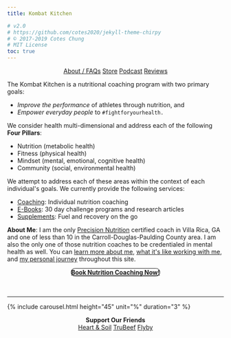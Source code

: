 ```yaml
---
title: Kombat Kitchen

# v2.0
# https://github.com/cotes2020/jekyll-theme-chirpy
# © 2017-2019 Cotes Chung
# MIT License
toc: true
---
```


<!-- styling for hidden sections -->

<style>
.expando {
  display: none;
}
.expando:target {
  display: block;
}
</style>

<p style="text-align: center">
  <a class="btn" href="#faq">About / FAQs</a>
  <a class="btn" href="https://kombat-kitchen.square.site/">Store</a>
  <a class="btn" href="https://castbox.fm/ch/2937016">Podcast</a>
  <a class="btn" href="#reviews">Reviews</a>
</p>

The Kombat Kitchen is a nutritional coaching program with two primary goals:

<ul>
  <li><i>Improve the performance</i> of athletes through nutrition, and</li>
  <li><i>Empower everyday people</i> to <code>#fightforyourhealth.</code></li>
</ul>

We consider health multi-dimensional and address each of the following <strong>Four Pillars</strong>:

<ul>
  <li>Nutrition (metabolic health)</li>
  <li>Fitness (physical health)</li>
  <li>Mindset (mental, emotional, cognitive health)</li>
  <li>Community (social, environmental health)</li>
</ul>

We attempt to address each of these areas within the context of each individual's goals.  We currently provide the following services:

<ul>
  <li><a href="https://square.site/book/L3P6Z8QPJYRTQ/kombat-kitchen">Coaching</a>: Individual nutrition coaching</li> 
  <li><a href="https://kombat-kitchen.square.site/">E-Books</a>: 30 day challenge programs and research articles</li>
  <li><a href="https://kombat-kitchen.square.site/">Supplements</a>: Fuel and recovery on the go</li>
</ul>

<strong>About Me</strong>:  I am the only <a href="https://www.precisionnutrition.com/certified-coach-directory">Precision Nutrition</a> certified coach in Villa Rica, GA and one of less than 10 in the Carroll-Douglas-Paulding County area.  I am also the only one of those nutrition coaches to be credentialed in mental health as well.  You can <a href="/tabs/about">learn more about me</a>, <a href="{% post_url 2020-09-24-change-maker-abilities %}">what it's like working with me</a>, and <a href="/">my personal journey</a> throughout this site.

<div style="text-align: center">
  <strong>
    <a class="btn" style="border: 1px solid; border-radius: 25px" href="https://kombat-kitchen-store.weeblysite.com/product/coaching/16?cp=true&sa=true&sbp=false&q=false">Book Nutrition Coaching Now!</a>
  </strong>
  <br>
  <br>
    <a style="margin-left: 2%" href="https://linkedin.com/in/{{ site.linkedin.username }}" target="_blank">
      <i class="fab fa-2x fa-linkedin"></i>
    </a>
    <a style="margin-left: 2%" href="https://instagram.com/{{ site.instagram.username }}" target="_blank">
      <i class="fab fa-2x fa-instagram"></i>
    </a>
    <a href="https://www.facebook.com/Kombat-Kitchen-634691730500703" style="margin-left: 2%" target="_blank">
      <i class="fab fa-2x fa-facebook"></i>
    </a>
    <a style="margin-left: 2%" href="https://twitter.com/{{ site.twitter.username }}" target="_blank">
      <i class="fab fa-2x fa-twitter"></i>
    </a>
  <br>
</div>

<!-- hidden sections -->

<ul id="faq" class="expando" style="list-style-type: none; text-align: center">
    <hr>
    <strong style="text-align: center">About / FAQs</strong>
    <br>
    <br>
    <iframe width="560" height="315" src="https://www.youtube.com/embed/videoseries?list=PLmMb6kv15DKA15bijnWPxYw9BBqBucuff" frameborder="0" allow="accelerometer; autoplay; encrypted-media; gyroscope; picture-in-picture" allowfullscreen></iframe>
    <br>
    To have your questions featured, send me a message on <a href="https://t.me/savagezen">Telegram</a> or on <a href="https://instagram.com/savagezen">Instagram</a>.
</ul>

<ul id="reviews" class="expando" style="list-style-type: none">
  <hr>
  <strong style="text-align: center">Reviews</strong>
  <br>
  <br>
  {% for review in site.reviews %}
    <li>
      <code>{{ review.content }}</code>
      {{ review.name }}
      <hr>
    </li>
  {% endfor %}
</ul>

<!-- old manual / self hosted store

<ul id="products" class="expando" style="list-style-type: none">
  {% for product in site.products %}
      <a href="{{ product.buy_now }}"><img src="{{ product.img }}" title="Buy Now" style="float: right; width: 20%; height: auto; margin-left: 2%"></a>
      <p><strong style="margin-left: 2%">{{ product.name }}</strong>  <code>${{ product.price }}</code></p>
      <p>{{ product.content }}</p>
      {% if product.type == "program" %}
        <p style="text-align: right">
          <a href="{{ product.buy_now }}" title="${{ product.price }}">
            Buy Now:  <i class="fas fa-2x fa-file-download" style="margin-left: 1%; margin-right: 1%"></i>
          </a>
          <a href="{{ product.amazon }}" title="Buy on Amazon Kindle"><i class="fab fa-2x fa-amazon" style="margin-right: 1%"></i></a>
          <a href="https://play.google.com/strore/books" title="Guy on Google Books"><i class="fab fa-2x fa-google-play"></i></a>
        </p>
      {% else %}
        <p style="text-align: right">
          <a href="{{ product.buy_now }}" title="${{ product.price }}">
            Buy Now <i class="fa fa-2x fa-credit-card" style="margin-right: 1%"></i>
          </a>
        </p>
      {% endif %}
      <hr>
  {% endfor %}
</ul>
-->

<!-- affiliate ads -->

<hr>

{% include carousel.html height="45" unit="%" duration="3" %}

<div style="text-align: center" id="friends">
  <strong>Support Our Friends</strong>
  <br>
  <a class="btn" href="https://heartandsoilsupplements.com" title="10% off with code: savagezen10">Heart & Soil</a>
  <a class="btn" href="http://trubeeftruorganicb.refr.cc/austinh" title="$25 off your first order!">TruBeef</a>
  <a class="btn" href="https://www.flyby.co/?rfsn=4562479.acaf32" title="10% off with code: wheel923810">Flyby</a>
</div>

